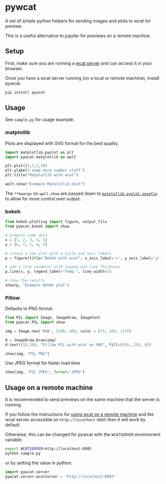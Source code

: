 # pywcat

A set of simple python helpers for sending images and plots to wcat for preview.

This is a useful alternative to jupyter for previews on a remote machine.

## Setup

First, make sure you are running a [wcat server](https://github.com/olivercoad/wcat/#setup-the-server) and can access it in your browser.

Once you have a wcat server running (on a local or remote machine), install pywcat.

```bash
pip install pywcat
```

## Usage

See `sample.py` for usage example.

### matplotlib
Plots are displayed with SVG format for the best quality.
```python
import matplotlib.pyplot as plt
import pywcat.matplotlib as wplt

plt.plot([1,3,2,4])
plt.ylabel('some more number stuff')
plt.title("Matplotlib with wcat")

wplt.show("Example Matplotlib plot")
```

The `**kwargs` on `wplt.show` are passed down to [`matplotlib.pyplot.savefig`](https://matplotlib.org/3.1.1/api/_as_gen/matplotlib.pyplot.savefig.html) to allow for more control over output.

### bokeh

```python
from bokeh.plotting import figure, output_file
from pywcat.bokeh import show

# prepare some data
x = [1, 2, 3, 4, 5]
y = [6, 7, 2, 4, 5]

# create a new plot with a title and axis labels
p = figure(title="Bokeh with wcat", x_axis_label='x', y_axis_label='y')

# add a line renderer with legend and line thickness
p.line(x, y, legend_label="Temp.", line_width=2)

# show the results
show(p, "Example Bokeh plot")
```

### Pillow

Defaults to PNG format.

```python
from PIL import Image, ImageDraw, ImageFont
from pywcat.PIL import show

img = Image.new('RGB', (200, 60), color = (73, 109, 137))

d = ImageDraw.Draw(img)
d.text((10,10), "Pillow PIL with wcat as PNG", fill=(255, 255, 0))

show(img, "PIL PNG")
```

Use JPEG format for faster load time

```python
show(img, "PIL JPEG", format="JPEG")
```

## Usage on a remote machine
It is recommended to send previews on the same machine that the server is running.

If you follow the instructions for [using wcat on a remote machine](https://github.com/olivercoad/wcat/#usage-on-a-remote-machine) and the wcat server accessible on `http://localhost:8085` then it will work by default.

Otherwise, this can be changed for pywcat with the `WCATSERVER` environment variable:

```bash
export WCATSERVER=http://localhost:8085
python sample.py
```

or by setting the value in python:

```python
import pywcat.server
pywcat.server.wcatserver = "http://localhost:8085"
```